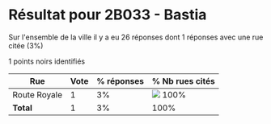 # Résultat pour 2B033 - Bastia

Sur l'ensemble de la ville il y a eu 26 réponses dont 1 réponses avec une rue citée (3%)

1 points noirs identifiés

| Rue | Vote | % réponses | % Nb rues cités|
|-----|------|------------|----------------|
| Route Royale | 1 | 3% | <img src="../../img/bar_100.gif" />&nbsp;100%|
| **Total** | 1 | 3% | 100%|
